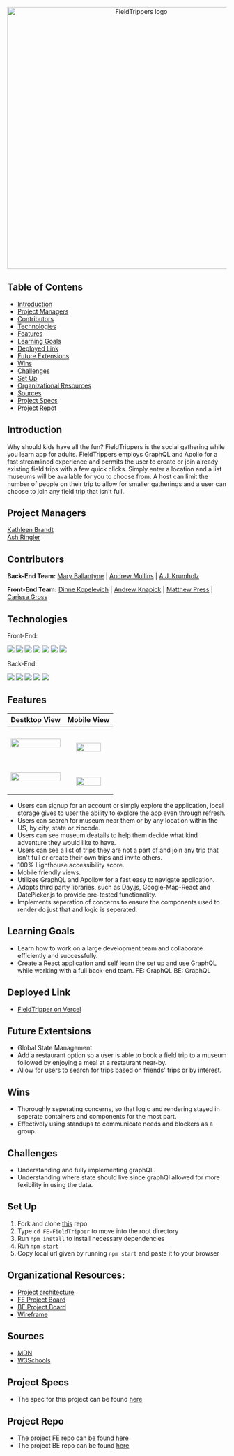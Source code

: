 <p align="center">
  <img width="600" alt="FieldTrippers logo" src="https://user-images.githubusercontent.com/63877492/207712459-87dba476-f414-4e28-9e4c-f0ec0b82baeb.png">
</p>

## Table of Contens
- [Introduction](#introduction)
- [Project Managers](#project-managers)
- [Contributors](#contributors)
- [Technologies](#technologies)
- [Features](#features)
- [Learning Goals](#learning-goals)
- [Deployed Link](#deployed-link)
- [Future Extensions](#future-extensions)
- [Wins](#wins)
- [Challenges](#challenges)
- [Set Up](#set-up)
- [Organizational Resources](#organizational-resources)
- [Sources](#sources)
- [Project Specs](#project-specs)
- [Project Repot](#project-repo)

## Introduction
Why should kids have all the fun? FieldTrippers is the social gathering while you learn app for adults. FieldTrippers employs GraphQL and Apollo for a fast streamlined experience and permits the user to create or join already existing field trips with a few quick clicks. Simply enter a location and a list museums will be available for you to choose from. A host can limit the number of people on their trip to allow for smaller gatherings and a user can choose to join any field trip that isn't full. 

## Project Managers
[Kathleen Brandt](https://github.com/KatBrandt)<br>
[Ash Ringler](https://github.com/AshRing)

## Contributors
<b>Back-End Team:</b>
[Mary Ballantyne](https://github.com/mballantyne3) |
[Andrew Mullins](https://github.com/mullinsand) |
[A.J. Krumholz](https://github.com/ajkrumholz)

<b>Front-End Team:</b>
[Dinne Kopelevich](https://github.com/DinneK) |
[Andrew Knapick](https://github.com/Universal-Patois) |
[Matthew Press](https://github.com/MatthewPress) |
[Carissa Gross](https://github.com/carissagross)

## Technologies
Front-End:
<p>
<img src="https://img.shields.io/badge/React-20232A?style=for-the-badge&logo=react&logoColor=61DAFB"/>
<img src="https://img.shields.io/badge/React_Router-CA4245?style=for-the-badge&logo=react-router&logoColor=white" />
<img src="https://img.shields.io/badge/GraphQl-E10098?style=for-the-badge&logo=graphql&logoColor=white" />
<img src="https://img.shields.io/badge/Apollo%20GraphQL-311C87?&style=for-the-badge&logo=Apollo%20GraphQL&logoColor=white" />
<img src="https://img.shields.io/badge/Cypress-17202C?style=for-the-badge&logo=cypress&logoColor=white" />
<img src="https://img.shields.io/badge/CSS3-1572B6?style=for-the-badge&logo=css3&logoColor=white" />
<img src="https://img.shields.io/static/v1?message=POSTMAN&logo=postman&style=for-the-badge&label=&color=orangered&labelColor=darkorange&logoColor=white" />
 </p>

Back-End:
<p>
<img src="https://img.shields.io/static/v1?message=2.7.4&logo=ruby&style=for-the-badge&label=Ruby&color=darkred&labelColor=crimson)" />
<img src="https://img.shields.io/static/v1?message=5.2.8.1&logo=rubyonrails&style=for-the-badge&label=Rails&color=crimson&labelColor=darkre" />
<img src="https://img.shields.io/static/v1?message=14.6&=postgresql&style=for-the-badge&label=Postgresql&color=dodgerblue&labelColor=royalblue&logoColor=white"/>
<img src="https://img.shields.io/static/v1?style=for-the-badge&label=&logoColor=white&message=GraphQL&logo=graphql&color=teal&labelColor=green"/>
<img src="https://img.shields.io/static/v1?message=POSTMAN&logo=postman&style=for-the-badge&label=&color=orangered&labelColor=darkorange&logoColor=white" />
</p>


## Features
| Destktop View | Mobile View |
|---------------|-----------------|
<img src="https://user-images.githubusercontent.com/63877492/207713203-95d65b37-8d20-476f-851d-30cdfffbbf7d.png" width=100%>|<p align="center"><br/><img src="https://user-images.githubusercontent.com/63877492/207713677-0f17e80c-9c5b-4d0d-b0d5-14bf2e2dfcd6.png" width=77%></p>
<img src="https://user-images.githubusercontent.com/63877492/207714122-967d1047-9c98-44e8-917b-02505e223d13.png" width=100%>|<p align="center"><br/><img src="https://user-images.githubusercontent.com/63877492/207714313-64b0ef2b-b110-49a3-a474-ef97dcd50ba1.png" width=77%></p>
- Users can signup for an account or simply explore the application, local storage gives to user the ability to explore the app even through refresh.
- Users can search for museum near them or by any location within the US, by city, state or zipcode.
- Users can see museum deatails to help them decide what kind adventure they would like to have.
- Users can see a list of trips they are not a part of and join any trip that isn't full or create their own trips and invite others.
- 100% Lighthouse accessibility score.
- Mobile friendly views.
- Utilizes GraphQL and Apollow for a fast easy to navigate application.
- Adopts third party libraries, such as Day.js, Google-Map-React and DatePicker.js to provide pre-tested functionality.
- Implements seperation of concerns to ensure the components used to render do just that and logic is seperated. 

## Learning Goals
- Learn how to work on a large development team and collaborate efficiently and successfully.
- Create a React application and self learn the set up and use GraphQL while working with a full back-end team.
FE: GraphQL
BE: GraphQL

## Deployed Link
- [FieldTripper on Vercel](https://fe-field-tripper-ftfe.vercel.app/)

## Future Extentsions
- Global State Management
- Add a restaurant option so a user is able to book a field trip to a museum followed by enjoying a meal at a restaurant near-by.
- Allow for users to search for trips based on friends' trips or by interest.

## Wins
- Thoroughly seperating concerns, so that logic and rendering stayed in seperate containers and components for the most part.
- Effectively using standups to communicate needs and blockers as a group.

## Challenges
- Understanding and fully implementing graphQL.
- Understanding where state should live since graphQl allowed for more fexibility in using the data.

## Set Up
1. Fork and clone [this](https://github.com/FieldTripper/FE-FieldTripper) repo
2. Type `cd FE-FieldTripper` to move into the root directory
3. Run `npm install` to install necessary dependencies
4. Run `npm start`
5. Copy local url given by running `npm start` and paste it to your browser

## Organizational Resources:
- [Project architecture](https://www.figma.com/file/7ECXLbUG6sQyWoToqb5YTc/FieldTrippers-Architecture?node-id=0%3A1)
- [FE Project Board](https://github.com/orgs/FieldTripper/projects/1/views/1)
- [BE Project Board](https://github.com/orgs/FieldTripper/projects/1/views/2)
- [Wireframe](https://www.figma.com/file/IIUlBXcQv7dP4gOsh8Scq3/FieldTrippers?node-id=0%3A1&t=aL0FNy5YQ3UY2U0i-0)

## Sources
- [MDN](http://developer.mozilla.org/en-US/)
- [W3Schools](https://www.w3schools.com/)


## Project Specs
- The spec for this project can be found [here](https://mod4.turing.edu/projects/capstone/)

## Project Repo
- The project FE repo can be found [here](https://github.com/FieldTripper/FE-FieldTripper)
- The project BE repo can be found [here](https://github.com/FieldTripper/BE-FieldTripper)

